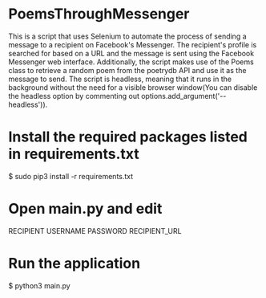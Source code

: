 # PoemsThroughMessenger
This is a script that uses Selenium to automate the process of sending a message to a recipient on Facebook's Messenger. The recipient's profile is searched for based on a URL and the message is sent using the Facebook Messenger web interface. Additionally, the script makes use of the Poems class to retrieve a random poem from the poetrydb API and use it as the message to send. The script is headless, meaning that it runs in the background without the need for a visible browser window(You can disable the headless option by commenting out options.add_argument('--headless')).


# Install the required packages listed in requirements.txt
$ sudo pip3 install -r requirements.txt
# Open main.py and edit 
  RECIPIENT
  USERNAME
  PASSWORD
  RECIPIENT_URL

# Run the application
$ python3 main.py
